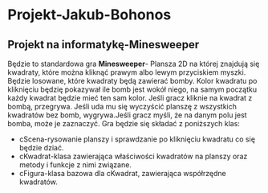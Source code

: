 # Projekt-Jakub-Bohonos
## Projekt na informatykę-Minesweeper
Będzie to standardowa gra **Minesweeper**- Plansza 2D na której znajdują się kwadraty, które można kliknąć prawym albo lewym przyciskiem myszki. Będzie losowane, które kwadraty będą zawierać bomby. Kolor kwadratu po kliknięciu będzię pokazywał ile bomb jest wokół niego, na samym początku każdy kwadrat będzie mieć ten sam kolor. Jeśli gracz kliknie na kwadrat z bombą, przegrywa. Jeśli uda mu się wyczyścić planszę z wszystkich kwadratów bez bomb, wygrywa.Jeśli gracz myśli, że na danym polu jest bomba, może je zaznaczyć. 
Gra będzie się składać z poniższych klas:
- cScena-rysowanie planszy i sprawdzanie po kliknięciu kwadratu co się będzie dziać.
- cKwadrat-klasa zawierająca właściwości kwadratów na planszy oraz metody i funkcje z nimi związane.
- cFigura-klasa bazowa dla cKwadrat, zawierająca współrzędne kwadratów.



